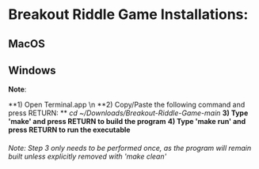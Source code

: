 # Breakout Riddle Game Installations:

## MacOS 

## Windows
**Note**: 

**1) Open Terminal.app \n
**2) Copy/Paste the following command and press RETURN: **
            *cd ~/Downloads/Breakout-Riddle-Game-main*
**3) Type 'make' and press RETURN to build the program**
**4) Type 'make run' and press RETURN to run the executable**

###### Note: Step 3 only needs to be performed once, as the program will remain built unless explicitly removed with 'make clean'
